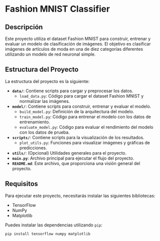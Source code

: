 # Fashion MNIST Classifier

## Descripción

Este proyecto utiliza el dataset Fashion MNIST para construir, entrenar y evaluar un modelo de clasificación de imágenes. El objetivo es clasificar imágenes de artículos de moda en una de diez categorías diferentes utilizando un modelo de red neuronal simple.

## Estructura del Proyecto

La estructura del proyecto es la siguiente:

- **`data/`**: Contiene scripts para cargar y preprocesar los datos.
  - `load_data.py`: Código para cargar el dataset Fashion MNIST y normalizar las imágenes.
- **`model/`**: Contiene scripts para construir, entrenar y evaluar el modelo.
  - `build_model.py`: Definición de la arquitectura del modelo.
  - `train_model.py`: Código para entrenar el modelo con los datos de entrenamiento.
  - `evaluate_model.py`: Código para evaluar el rendimiento del modelo con los datos de prueba.
- **`scripts/`**: Contiene scripts para la visualización de los resultados.
  - `plot_utils.py`: Funciones para visualizar imágenes y gráficas de predicciones.
- **`utils/`**: (Opcional) Utilidades generales para el proyecto.
- **`main.py`**: Archivo principal para ejecutar el flujo del proyecto.
- **`README.md`**: Este archivo, que proporciona una visión general del proyecto.

## Requisitos

Para ejecutar este proyecto, necesitarás instalar las siguientes bibliotecas:

- TensorFlow
- NumPy
- Matplotlib

Puedes instalar las dependencias utilizando `pip`:

```bash
pip install tensorflow numpy matplotlib
